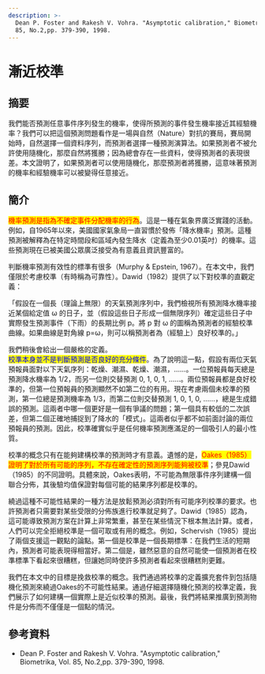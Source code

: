 ```yaml
---
description: >-
  Dean P. Foster and Rakesh V. Vohra. "Asymptotic calibration," Biometrika, Vol.
  85, No.2,pp. 379-390, 1998.
---
```


# 漸近校準

## 摘要

我們能否預測任意事件序列發生的機率，使得所預測的事件發生機率接近其經驗機率？我們可以把這個預測問題看作是一場與自然（Nature）對抗的賽局，賽局開始時，自然選擇一個資料序列，而預測者選擇一種預測演算法。如果預測者不被允許使用隨機化，那麼自然將獲勝；因為總會存在一些資料，使得預測者的表現很差。本文證明了，如果預測者可以使用隨機化，那麼預測者將獲勝，這意味著預測的機率和經驗機率可以被變得任意接近。

## 簡介

<mark style="color:red;">機率預測是指為不確定事件分配機率的行為</mark>。這是一種在氣象界廣泛實踐的活動。例如，自1965年以來，美國國家氣象局一直習慣於發佈「降水機率」預測。這種預測被解釋為在特定時間段和區域內發生降水（定義為至少0.01英吋）的機率。這些預測現在已被美國公眾廣泛接受為有意義且資訊豐富的。

判斷機率預測有效性的標準有很多（Murphy & Epstein, 1967）。在本文中，我們僅限於考慮校準（有時稱為可靠性）。Dawid（1982）提供了以下對校準的直觀定義：

「假設在一個長（理論上無限）的天氣預測序列中，我們檢視所有預測降水機率接近某個給定值 ω 的日子，並（假設這些日子形成一個無限序列）確定這些日子中實際發生預測事件（下雨）的長期比例 p。將 p 對 ω 的圖稱為預測者的經驗校準曲線。如果曲線是對角線 p=ω，則可以稱預測者為（經驗上）良好校準的。」

我們稍後會給出一個嚴格的定義。\
<mark style="color:blue;">校準本身並不是判斷預測是否良好的充分條件</mark>。為了說明這一點，假設有兩位天氣預報員面對以下天氣序列：乾燥、潮濕、乾燥、潮濕，……。一位預報員每天總是預測降水機率為 1/2​，而另一位則交替預測 0, 1, 0, 1, ……。兩位預報員都是良好校準的，但第一位預報員的預測顯然不如第二位的有用。現在考慮兩個未校準的預測，第一位總是預測機率為 1/3​，而第二位則交替預測 1, 0, 1, 0, ……，總是生成錯誤的預測。這兩者中哪一個更好是一個有爭議的問題；第一個具有較低的二次誤差，但第二個正確地捕捉到了降水的「模式」。這兩者似乎都不如前面討論的兩位預報員的預測。因此，校準確實似乎是任何機率預測應滿足的一個吸引人的最小性質。

校準的概念只有在能夠建構校準的預測時才有意義。遺憾的是，<mark style="color:red;">Oakes（1985）證明了對於所有可能的序列，不存在確定性的預測序列能夠被校準</mark>；參見Dawid（1985）的不同證明。具體來說，Oakes表明，不可能為無限事件序列建構一個聯合分佈，其後驗均值保證對每個可能的結果序列都是校準的。

繞過這種不可能性結果的一種方法是放鬆預測必須對所有可能序列校準的要求。也許預測者只需要對某些受限的分佈族進行校準就足夠了。Dawid（1985）認為，這可能導致預測方案在計算上非常繁重，甚至在某些情況下根本無法計算。或者，人們可以完全拒絕校準是一個可取或有用的概念。例如，Schervish（1985）提出了兩個支援這一觀點的論點。第一個是校準是一個長期標準：在我們生活的短期內，預測者可能表現得相當好。第二個是，雖然惡意的自然可能使一個預測者在校準標準下看起來很糟糕，但讓她同時使許多預測者看起來很糟糕則更難。

我們在本文中的目標是挽救校準的概念。我們通過將校準的定義擴充套件到包括隨機化預測來繞過Oakes的不可能性結果。通過仔細選擇隨機化預測的校準定義，我們展示了如何建構一個實際上是近似校準的預測。最後，我們將結果推廣到預測物件是分佈而不僅僅是一個點的情況。

## 參考資料

* Dean P. Foster and Rakesh V. Vohra. "Asymptotic calibration," Biometrika, Vol. 85, No.2,pp. 379-390, 1998.


